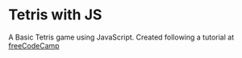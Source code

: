 # Tetris with JS
 A Basic Tetris game using JavaScript. Created following a tutorial at [freeCodeCamp](https://www.freecodecamp.org/news/learn-javascript-by-creating-a-tetris-game)
